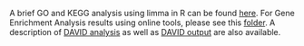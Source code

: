 A brief GO and KEGG analysis using limma in R can be found [here](https://github.com/STAT540-UBC/team_SIV-in-Rhesus-Monkeys/blob/master/Methods/Question%201/Gene%20Set%20Enrichment%20Analysis/GO_KEGG_analysis.md). For Gene Enrichment Analysis results using online tools, please see this [folder](https://github.com/STAT540-UBC/team_SIV-in-Rhesus-Monkeys/tree/master/Methods/Question%201/Gene%20Set%20Enrichment%20Analysis/GeneMania%20Output). A description of [DAVID analysis](https://github.com/STAT540-UBC/team_SIV-in-Rhesus-Monkeys/blob/master/Methods/Question%201/Gene%20Set%20Enrichment%20Analysis/How%20we%20used%20DAVID%20for%20GSE%20Analysis.pdf) as well as [DAVID output](https://github.com/STAT540-UBC/team_SIV-in-Rhesus-Monkeys/blob/master/Methods/Question%201/Gene%20Set%20Enrichment%20Analysis/GeneMania%20Output/DAVID%20Analysis.pdf) are also available.
